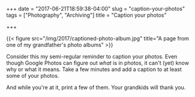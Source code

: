 +++
date = "2017-06-21T18:59:38-04:00"
slug = "caption-your-photos"
tags = ["Photography", "Archiving"]
title = "Caption your photos"

+++

{{< figure src="/img/2017/captioned-photo-album.jpg" title="A page from one of my grandfather's photo albums" >}}

Consider this my semi-regular reminder to caption your photos. Even though
Google Photos can figure out _what_ is in photos, it can't (yet) know why or
what it means. Take a few minutes and add a caption to at least some of your
photos. 

And while you're at it, print a few of them. Your grandkids will thank you.
